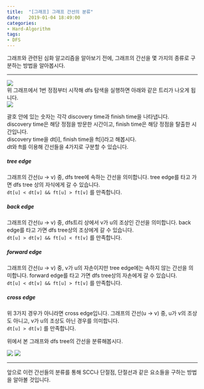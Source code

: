 ```yaml
---
title:  "[그래프] 그래프 간선의 분류"
date:   2019-01-04 18:49:00
categories:
- Hard-Algorithm
tags:
- DFS
---
```


그래프와 관련된 심화 알고리즘을 알아보기 전에, 그래프의 간선을 몇 가지의 종류로 구분하는 방법을 알아봅시다.

<hr>

<img src = "https://i.imgur.com/Wt5o5tb.png"><br>
위 그래프에서 1번 정점부터 시작해 dfs 탐색을 실행하면 아래와 같은 트리가 나오게 됩니다.<br>
<img src = "https://i.imgur.com/FtIklxG.png">

괄호 안에 있는 숫자는 각각 discovery time과 finish time을 나타냅니다.<br>
discovery time은 해당 정점을 방문한 시간이고, finish time은 해당 정점을 탈출한 시간입니다.<br>
discovery time을 dt[i], finish time을 ft[i]라고 해봅시다.<br>
dt와 ft를 이용해 간선들을 4가지로 구분할 수 있습니다.

##### tree edge
그래프의 간선(u -&gt; v) 중, dfs tree에 속하는 간선을 의미합니다. tree edge를 타고 가면 dfs tree 상의 자식에게 갈 수 있습니다.<br>
`dt[u] < dt[v] && ft[u] > ft[v]` 를 만족합니다.

##### back edge
그래프의 간선(u -&gt; v) 중, dfs트리 상에서 v가 u의 조상인 간선을 의미합니다. back edge를 타고 가면 dfs tree상의 조상에게 갈 수 있습니다.<br>
`dt[u] > dt[v] && ft[u] < ft[v]` 를 만족합니다.

##### forward edge
그래프의 간선(u -&gt; v) 중, v가 u의 자손이지만 tree edge에는 속하지 않는 간선을 의미합니다. forward edge를 타고 가면 dfs tree상의 자손에게 갈 수 있습니다.<br>
`dt[u] < dt[v] && ft[u] > ft[v]` 를 만족합니다.

##### cross edge
위 3가지 경우가 아니라면 cross edge입니다. 그래프의 간선(u -&gt; v) 중, u가 v의 조상도 아니고, v가 u의 조상도 아닌 경우를 의미합니다.<br>
`dt[u] > dt[v]` 를 만족합니다.

위에서 본 그래프와 dfs tree의 간선을 분류해봅시다.

<img src = "https://i.imgur.com/loc5IYP.png">

<img src = "https://i.imgur.com/CKA06bh.png">

<hr>

앞으로 이런 간선들의 분류를 통해 SCC나 단절점, 단절선과 같은 요소들을 구하는 방법을 알아볼 것입니다.
